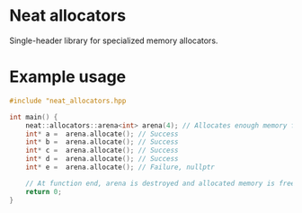 # Neat allocators

Single-header library for specialized memory allocators.

# Example usage

```C++
#include "neat_allocators.hpp

int main() {
    neat::allocators::arena<int> arena(4); // Allocates enough memory for four ints
    int* a =  arena.allocate(); // Success
    int* b =  arena.allocate(); // Success
    int* c =  arena.allocate(); // Success
    int* d =  arena.allocate(); // Success
    int* e =  arena.allocate(); // Failure, nullptr

    // At function end, arena is destroyed and allocated memory is free
    return 0;
}
```
